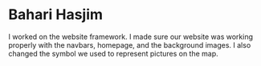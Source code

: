 # Bahari Hasjim
I worked on the website framework. I made sure our website was working properly with the navbars, homepage, and the background images. I also changed the symbol we used to represent pictures on the map.

